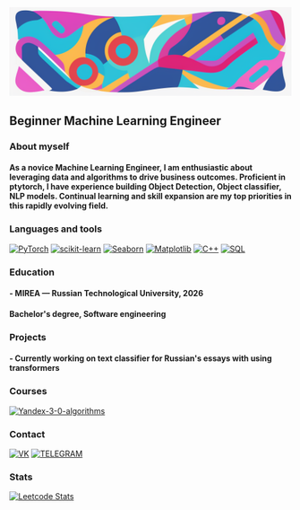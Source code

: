 ![Header](https://github.com/holopyolo/holopyolo/blob/main/oh1.png)

## Beginner Machine Learning Engineer

### About myself
#### As a novice Machine Learning Engineer, I am enthusiastic about leveraging data and algorithms to drive business outcomes. Proficient in ptytorch, I have experience building Object Detection, Object classifier, NLP models. Continual learning and skill expansion are my top priorities in this rapidly evolving field.
### Languages and tools
[![PyTorch](https://img.shields.io/badge/PyTorch-blue?style=for-the-badge&logo=pytorch)](https://pytorch.org/)
[![scikit-learn](https://img.shields.io/badge/scikit-blue?style=for-the-badge&logo=scikit-learn)](https://scikit-learn.org/stable/)
[![Seaborn](https://img.shields.io/badge/Seaborn-blue?style=for-the-badge&logo=pydata)](https://seaborn.pydata.org/)
[![Matplotlib](https://img.shields.io/badge/matplotlib-blue?style=for-the-badge&logo=Matplotlib)](https://matplotlib.org/)
[![C++](https://img.shields.io/badge/C%2B%2B-blue?style=for-the-badge&logo=C%2B%2B)](https://en.cppreference.com/w/cpp/compiler_support)
[![SQL](https://img.shields.io/badge/SQL-blue?style=for-the-badge&logo=postgresql&logoColor=00008B)](https://www.postgresql.org/)

### Education
#### - MIREA — Russian Technological University, 2026
#### Bachelor's degree, Software engineering

### Projects
#### - Currently working on text classifier for Russian's essays with using transformers

### Courses
[![Yandex-3-0-algorithms](https://img.shields.io/badge/Yandex_3_0_Algorithms-blue?style=flat-square&logo=yand&logoColor=FF0000)](https://yandex.ru/yaintern/algorithm-training)


### Contact
[![VK](https://img.shields.io/badge/VK-blue?style=for-the-badge&logo=Vk&logoColor=00008B)](https://vk.com/ddipayddiday)
[![TELEGRAM](https://img.shields.io/badge/TELEGRAM-blue?style=for-the-badge&logo=telegram&logoColor=00BFFF)](https://t.me/tmlef)

### Stats
[![Leetcode Stats](https://leetcard.jacoblin.cool/2ctoo13)](https://leetcode.com/2ctoo13)
